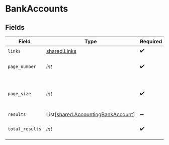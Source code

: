 # BankAccounts


## Fields

| Field                                                                              | Type                                                                               | Required                                                                           | Description                                                                        |
| ---------------------------------------------------------------------------------- | ---------------------------------------------------------------------------------- | ---------------------------------------------------------------------------------- | ---------------------------------------------------------------------------------- |
| `links`                                                                            | [shared.Links](../../models/shared/links.md)                                       | :heavy_check_mark:                                                                 | N/A                                                                                |
| `page_number`                                                                      | *int*                                                                              | :heavy_check_mark:                                                                 | Current page number.                                                               |
| `page_size`                                                                        | *int*                                                                              | :heavy_check_mark:                                                                 | Number of items to return in results array.                                        |
| `results`                                                                          | List[[shared.AccountingBankAccount](../../models/shared/accountingbankaccount.md)] | :heavy_minus_sign:                                                                 | N/A                                                                                |
| `total_results`                                                                    | *int*                                                                              | :heavy_check_mark:                                                                 | Total number of items.                                                             |